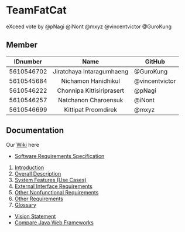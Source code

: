 # TeamFatCat
eXceed vote by @pNagi @iNont @mxyz @vincentvictor @GuroKung

## Member 
| IDnumber | Name | GitHub |
| ---------- |:-------:| -------------------- |
| 5610546702 | Jiratchaya Intaragumhaeng | @GuroKung |
| 5610545684 | Nichamon Hanidhikul | @vincentvictor |
| 5610546222 | Chonnipa Kittisiriprasert | @pNagi |
| 5610546257 | Natchanon Charoensuk | @iNont |
| 5610546699 | Kittipat Proomdirek | @mxyz |

## Documentation
Our [Wiki](https://github.com/SSD2015/maxininontnachy-gugimiro/wiki) here

- [Software Requirements Specification](https://github.com/SSD2015/maxininontnachy-gugimiro/wiki/Software-Requirements-Specification)
 1. [Introduction](https://github.com/SSD2015/maxininontnachy-gugimiro/wiki/Introduction)
 2. [Overall Description](https://github.com/SSD2015/maxininontnachy-gugimiro/wiki/Overall-Description)
 3. [System Features (Use Cases)](https://github.com/SSD2015/maxininontnachy-gugimiro/wiki/System-Features-%28UC%29)
 4. [External Interface Requirements](https://github.com/SSD2015/maxininontnachy-gugimiro/wiki/External-Interface-Requirements)
 5. [Other Nonfunctional Requirements](https://github.com/SSD2015/maxininontnachy-gugimiro/wiki/Other-Nonfunctional-Requirements)
 6. [Other Requirements](https://github.com/SSD2015/maxininontnachy-gugimiro/wiki/Other-Requirements)
 7. [Glossary](https://github.com/SSD2015/TeamFatCat/wiki/Appendix-A%3A-Glossary)
- [Vision Statement](https://github.com/SSD2015/maxininontnachy-gugimiro/wiki/Vision-Statement) 
- [Compare Java Web Frameworks](https://docs.google.com/document/d/1wE9YfZV8S0POgV3MoY_d8RkaUqgGF7FI8-lNCQXZsr4)
